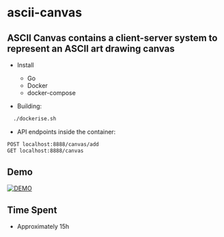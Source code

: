 # ascii-canvas

## ASCII Canvas contains a client-server system to represent an ASCII art drawing canvas

- Install
  * Go
  * Docker
  * docker-compose

- Building:
```bash
  ./dockerise.sh
```
- API endpoints inside the container:
```bash
POST localhost:8888/canvas/add
GET localhost:8888/canvas
```


## Demo

[![DEMO](https://img.youtube.com/vi/5EAc5ZgkYes/0.jpg)](https://youtu.be/5EAc5ZgkYes)

## Time Spent
- Approximately 15h
